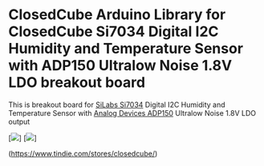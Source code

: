 ClosedCube Arduino Library for
ClosedCube Si7034 Digital I2C Humidity and Temperature Sensor with ADP150 Ultralow Noise 1.8V LDO breakout board
================================================================================================================

This is breakout board for [SiLabs Si7034](http://www.silabs.com/products/sensors/humidity) Digital I2C Humidity and Temperature Sensor with [Analog Devices ADP150](http://www.analog.com/en/products/power-management/linear-regulators/adp150.html) Ultralow Noise 1.8V LDO output

[![](http://images.closedcube.uk/B012_SI7034/ClosedCube_B012_SI7034_GitHub_Pic1.jpg)]
[![](http://images.closedcube.uk/B012_SI7034/ClosedCube_B012_SI7034_GitHub_Pic2.jpg)]

(https://www.tindie.com/stores/closedcube/)




